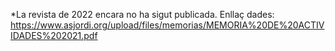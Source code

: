 
*La revista de 2022 encara no ha sigut publicada.
Enllaç dades: https://www.asjordi.org/upload/files/memorias/MEMORIA%20DE%20ACTIVIDADES%202021.pdf
